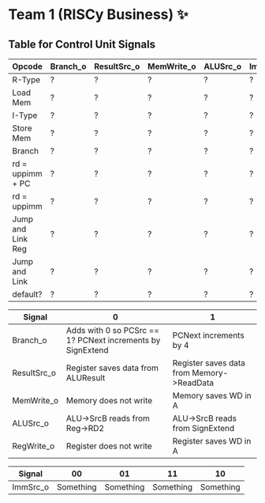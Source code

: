 # Team 1 (RISCy Business) ✨

## Table for Control Unit Signals

| Opcode | Branch_o | ResultSrc_o | MemWrite_o | ALUSrc_o | ImmSrc_o | RegWrite_o |
| --- | --- | --- | --- | --- | --- | --- |
| R-Type | ? | ? | ? | ? | ? | ? |
| Load Mem | ? | ? | ? | ? | ? | ? |
| I-Type | ? | ? | ? | ? | ? | ? |
| Store Mem | ? | ? | ? | ? | ? | ? |
| Branch | ? | ? | ? | ? | ? | ? |
| rd = uppimm + PC | ? | ? | ? | ? | ? | ? |
| rd = uppimm | ? | ? | ? | ? | ? | ? |
| Jump and Link Reg | ? | ? | ? | ? | ? | ? |
| Jump and Link | ? | ? | ? | ? | ? | ? |
| default? | ? | ? | ? | ? | ? | ? |

| Signal | 0 | 1 |
| --- | --- | --- |
| Branch_o | Adds with 0 so PCSrc == 1? PCNext increments by SignExtend | PCNext increments by 4 |
| ResultSrc_o | Register saves data from ALUResult | Register saves data from Memory->ReadData |
| MemWrite_o | Memory does not write | Memory saves WD in A |
| ALUSrc_o | ALU->SrcB reads from Reg->RD2 | ALU->SrcB reads from SignExtend |
| RegWrite_o | Register does not write | Register saves WD in A |

| Signal | 00 | 01 | 11 | 10 |
| --- | --- | --- | --- | --- |
| ImmSrc_o | Something | Something | Something | Something |
